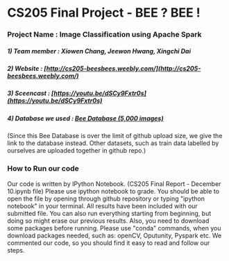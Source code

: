 # CS205 Final Project - BEE ? BEE !
### Project Name : Image Classification using Apache Spark
##### 1) Team member : Xiowen Chang, Jeewon Hwang, Xingchi Dai
##### 2) Website : [http://cs205-beesbees.weebly.com/](http://cs205-beesbees.weebly.com/) 
##### 3) Sceencast : [https://youtu.be/dSCy9Fxtr0s](https://youtu.be/dSCy9Fxtr0s)
##### 4) Database we used : [Bee Database (5,000 images)](http://www.drivendata.org/competitions/8/data/)
(Since this Bee Database is over the limit of github upload size, we give the link to the database instead. Other datasets, such as train data labelled by ourselves are uploaded together in github repo.)

### How to Run our code
Our code is written by IPython Notebook. (CS205 Final Report - December 10.ipynb file) Please use ipython notebook to grade.
You should be able to open the file by opening through github repository or typing "ipython notebook" in your terminal. 
All results have been included with our submitted file. You can also run everything starting from beginning, but doing so might erase our previous results.
Also, you need to download some packages before running. Please use "conda" commands, when you download packages needed, such as: openCV, Oputunity, Pyspark etc.
We commented our code, so you should find it easy to read and follow our steps.
